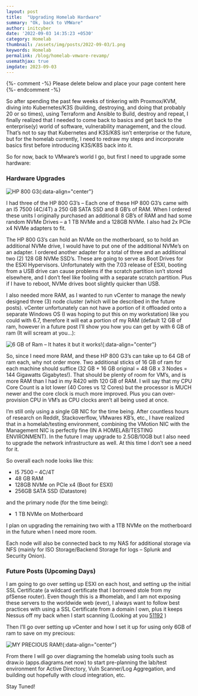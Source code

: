 ```yaml
---
layout: post
title:  "Upgrading Homelab Hardware"
summary: "Ok, back to VMWare"
author: initcyber
date: '2022-09-03 14:35:23 +0530'
category: Homelab
thumbnail: /assets/img/posts/2022-09-03/1.png
keywords: Homelab
permalink: /blog/homelab-vmware-revamp/
usemathjax: true
imgdate: 2023-09-03
---
```


{%- comment -%} Please delete below and place your page content here {%- endcomment -%}

So after spending the past few weeks of tinkering with Proxmox/KVM, diving into Kubernetes/K3S (building, destroying, and doing that probably 20 or so times), using Terraform and Ansible to Build, destroy and repeat, I finally realized that I needed to come back to basics and get back to the enterprise(y) world of software, vulnerability management, and the cloud. That’s not to say that Kubernetes and K3S/K8S isn’t enterprise or the future, but for the homelab currently, I need to redraw my steps and incorporate basics first before introducing K3S/K8S back into it.

So for now, back to VMware’s world I go, but first I need to upgrade some hardware:

### Hardware Upgrades

![HP 800 G3](/assets/img/posts/{{page.imgdate}}/1.png){:data-align="center"}

I had three of the HP 800 G3’s – Each one of these HP 800 G3’s came with an I5 7500 (4C/4T) a 250 GB SATA SSD and 8 GB’s of RAM. When I ordered these units I originally purchased an additional 8 GB’s of RAM and had some random NVMe Drives – a 1 TB NVMe and a 128GB NVMe. I also had 2x PCIe x4 NVMe adapters to fit.

The HP 800 G3’s can hold an NVMe on the motherboard, so to hold an additional NVMe drive, I would have to put one of the additional NVMe’s on an adapter. I ordered another adapter for a total of three and an additional two (2) 128 GB NVMe SSD’s. These are going to serve as Boot Drives for the ESXI Hypervisors. Unfortunately with the 7.03 release of ESXI, booting from a USB drive can cause problems if the scratch partition isn’t stored elsewhere, and I don’t feel like fooling with a separate scratch partition. Plus if I have to reboot, NVMe drives boot slightly quicker than USB.

I also needed more RAM, as I wanted to run vCenter to manage the newly designed three (3) node cluster (which will be described in the future posts). vCenter unfortunately can not have a portion of it offloaded onto a separate Windows OS (I was hoping to put this on my workstation) like you could with 6.7, therefore it will eat a portion of my RAM (default 12 GB of ram, however in a future post I’ll show you how you can get by with 6 GB of ram (It will scream at you…):

![6 GB of Ram – It hates it but it works!](/assets/img/posts/{{page.imgdate}}/2.png){:data-align="center"}

So, since I need more RAM, and these HP 800 G3’s can take up to 64 GB of ram each, why not order more. Two additional sticks of 16 GB of ram for each machine should suffice (32 GB + 16 GB original = 48 GB x 3 Nodes = 144 Gigawatts Gigabytes!). That should be plenty of room for VM’s, and is more RAM than I had in my R420 with 120 GB of RAM. I will say that my CPU Core Count is a lot lower (40 Cores vs 12 Cores) but the processor is MUCH newer and the core clock is much more improved. Plus you can over-provision CPU in VM’s as CPU clocks aren’t all being used at once.

I’m still only using a single GB NIC for the time being. After countless hours of research on Reddit, Stackoverflow, VMwares KB’s, etc., I have realized that in a homelab/testing environment, combining the VMotion NIC with the Management NIC is perfectly fine (IN A HOMELAB/TESTING ENVIRONMENT). In the future I may upgrade to 2.5GB/10GB but I also need to upgrade the network infrastructure as well. At this time I don’t see a need for it.

So overall each node looks like this:

- I5 7500 – 4C/4T
- 48 GB RAM
- 128GB NVMe on PCIe x4 (Boot for ESXI)
- 256GB SATA SSD (Datastore)

and the primary node (for the time being):
- 1 TB NVMe on Motherboard

I plan on upgrading the remaining two with a 1TB NVMe on the motherboard in the future when I need more room.

Each node will also be connected back to my NAS for additional storage via NFS (mainly for ISO Storage/Backend Storage for logs – Splunk and Security Onion).

### Future Posts (Upcoming Days)

I am going to go over setting up ESXI on each host, and setting up the initial SSL Certificate (a wildcard certificate that I borrowed stole from my pfSense router). Even though this is a #homelab, and I am not exposing these servers to the worldwide web (ever), I always want to follow best practices with using a SSL Certificate from a domain I own, plus it keeps Nessus off my back when I start scanning (Looking at you [51192](https://www.tenable.com/plugins/nessus/51192) )

Then I’ll go over setting up vCenter and how I set it up for using only 6GB of ram to save on my precious:

![MY PRECIOUS RAM!](/assets/img/posts/{{page.imgdate}}/3.png){:data-align="center"}

From there I will go over diagraming the homelab using tools such as draw.io (apps.diagrams.net now) to start pre-planning the lab/test environment for Active Directory, Vuln Scanner/Log Aggregation, and building out hopefully with cloud integration, etc.

Stay Tuned!
